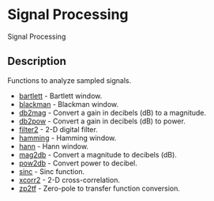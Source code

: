 # Signal Processing

Signal Processing

## Description

Functions to analyze sampled signals.

- [bartlett](bartlett.md) - Bartlett window.
- [blackman](blackman.md) - Blackman window.
- [db2mag](db2mag.md) - Convert a gain in decibels (dB) to a magnitude.
- [db2pow](db2pow.md) - Convert a gain in decibels (dB) to power.
- [filter2](filter2.md) - 2-D digital filter.
- [hamming](hamming.md) - Hamming window.
- [hann](hann.md) - Hann window.
- [mag2db](mag2db.md) - Convert a magnitude to decibels (dB).
- [pow2db](pow2db.md) - Convert power to decibel.
- [sinc](sinc.md) - Sinc function.
- [xcorr2](xcorr2.md) - 2-D cross-correlation.
- [zp2tf](zp2tf.md) - Zero-pole to transfer function conversion.
